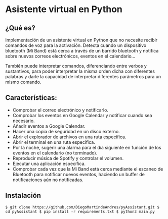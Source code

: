 # Asistente virtual en Python


## ¿Qué es?
Implementación de un asistente virtual en Python que no necesite recibir comandos de voz para la activación. Detecta cuando un dispositivo bluetooth (Mi Band) está cerca a través de un barrido bluetooth y notifica sobre nuevos correos electrónicos, eventos en el calendario... 

También puede interpretar comandos, diferenciando entre verbos y sustantivos, para poder interpretar la misma orden dicha con diferentes palabras y darle la capacidad de interpretar diferentes parámetros para un mismo comando.

## Características:

 - Comprobar el correo electrónico y notificarlo.
 - Comprobar los eventos en Google Calendar y notificar cuando sea necesario.
 - Añadir eventos a Google Calendar.
 - Hacer una copia de seguridad en un disco externo.
 - Abrir el explorador de archivos en una ruta específica.
 - Abrir el terminal en una ruta específica.
 - Por la noche, sugerir una alarma para el día siguiente en función de los eventos en el calendario (no terminado).
 - Reproducir música de Spotify y controlar el volumen.
 - Ejecutar una aplicación específica.
 - Comprobar cada vez que la Mi Band está cerca mediante el escaneo de Bluetooth para notificar nuevos eventos, haciendo un buffer de notificaciones aún no notificadas.

## Instalación

`$ git clone https://github.com/DiegoMartindeAndres/pyAssistant.git
$ cd pyAssistant
$ pip install -r requirements.txt
$ python3 main.py`
